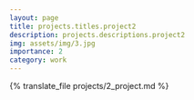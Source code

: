```yaml
---
layout: page
title: projects.titles.project2
description: projects.descriptions.project2
img: assets/img/3.jpg
importance: 2
category: work
---
```


{% translate_file projects/2_project.md %}
